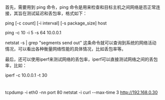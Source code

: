 首先，需要用到 ping 命令，ping 命令是用来检查和目标主机之间网络是否正常连接，其旨在测试延迟和丢包率，格式如下：

ping [-c count] [-i interval] [-s package_size] host

ping -c 10 -i 5 -s 64 10.0.0.1

netstat -s | grep "segments send out" 这条命令就可以查询到系统的网络活动情况，可以看出各种衡量网络性能的具体情况，比如丢包率等。



最后，还可以使用iperf来测试网络的丢包率，iperf可以直接测试网络之间的丢包率，比如：

iperf -c 10.0.0.1 -t 30

#
tcpdump -i eth0 -nn port 80
netstat -i
curl --max-time 3 http://192.168.0.30